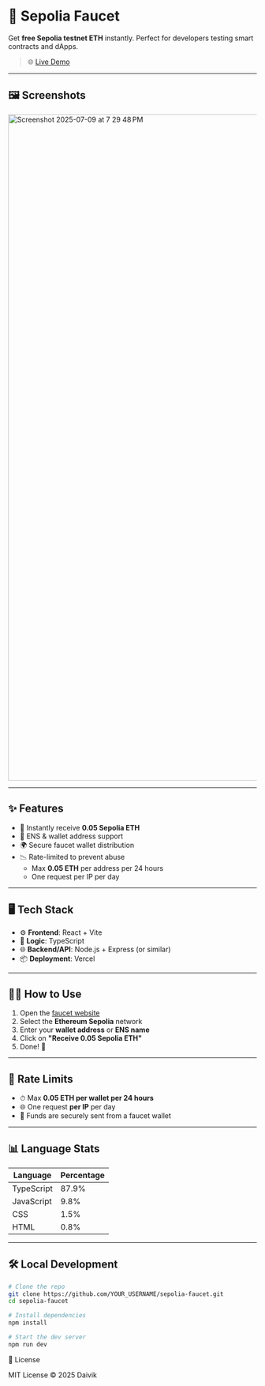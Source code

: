 # 🚰 Sepolia Faucet

Get **free Sepolia testnet ETH** instantly. Perfect for developers testing smart contracts and dApps.

> 🌐 [Live Demo](https://sepolia-faucet-inoo.vercel.app/)

---

## 🖼️ Screenshots

<img width="1349" alt="Screenshot 2025-07-09 at 7 29 48 PM" src="https://github.com/user-attachments/assets/23346f0a-2c60-4ff6-9f9f-415eb17e51d5" />

---

## ✨ Features

- 🧪 Instantly receive **0.05 Sepolia ETH**
- 🔐 ENS & wallet address support
- 🌍 Secure faucet wallet distribution
- 📉 Rate-limited to prevent abuse
  - Max **0.05 ETH** per address per 24 hours
  - One request per IP per day

---

## 🖥 Tech Stack

- ⚙️ **Frontend**: React + Vite
- 🧠 **Logic**: TypeScript
- 🌐 **Backend/API**: Node.js + Express (or similar)
- 📦 **Deployment**: Vercel

---

## 🧑‍💻 How to Use

1. Open the [faucet website](https://sepolia-faucet-inoo.vercel.app)
2. Select the **Ethereum Sepolia** network
3. Enter your **wallet address** or **ENS name**
4. Click on **"Receive 0.05 Sepolia ETH"**
5. Done! 💸

---

## 🚦 Rate Limits

- ⏱ Max **0.05 ETH per wallet per 24 hours**
- 🌐 One request **per IP** per day
- 🔐 Funds are securely sent from a faucet wallet

---

## 📊 Language Stats

| Language    | Percentage |
|-------------|------------|
| TypeScript  | 87.9%      |
| JavaScript  | 9.8%       |
| CSS         | 1.5%       |
| HTML        | 0.8%       |

---

## 🛠 Local Development

```bash
# Clone the repo
git clone https://github.com/YOUR_USERNAME/sepolia-faucet.git
cd sepolia-faucet

# Install dependencies
npm install

# Start the dev server
npm run dev

```

📄 License

MIT License © 2025 Daivik 
